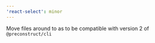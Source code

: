 ```yaml
---
'react-select': minor
---
```


Move files around to as to be compatible with version 2 of `@preconstruct/cli`
